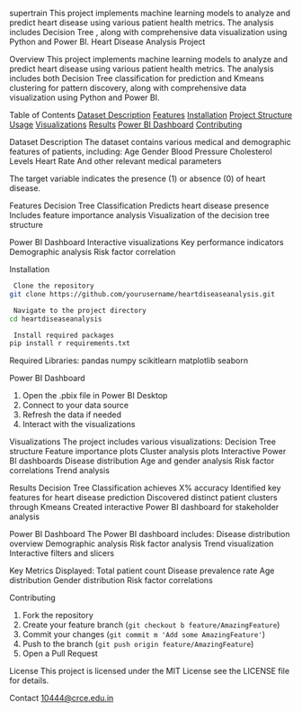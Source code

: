  supertrain
This project implements machine learning models to analyze and predict heart disease using various patient health metrics. The analysis includes  Decision Tree , along with comprehensive data visualization using Python and Power BI.
 Heart Disease Analysis Project

 Overview
This project implements machine learning models to analyze and predict heart disease using various patient health metrics. The analysis includes both Decision Tree classification for prediction and Kmeans clustering for pattern discovery, along with comprehensive data visualization using Python and Power BI.

 Table of Contents
 [Dataset Description](datasetdescription)
 [Features](features)
 [Installation](installation)
 [Project Structure](projectstructure)
 [Usage](usage)
 [Visualizations](visualizations)
 [Results](results)
 [Power BI Dashboard](powerbidashboard)
 [Contributing](contributing)

 Dataset Description
The dataset contains various medical and demographic features of patients, including:
 Age
 Gender
 Blood Pressure
 Cholesterol Levels
 Heart Rate
 And other relevant medical parameters

The target variable indicates the presence (1) or absence (0) of heart disease.

 Features
 Decision Tree Classification
   Predicts heart disease presence
   Includes feature importance analysis
   Visualization of the decision tree structure
  


 Power BI Dashboard
   Interactive visualizations
   Key performance indicators
   Demographic analysis
   Risk factor correlation

 Installation

```bash
 Clone the repository
git clone https://github.com/yourusername/heartdiseaseanalysis.git

 Navigate to the project directory
cd heartdiseaseanalysis

 Install required packages
pip install r requirements.txt
```

Required Libraries:
 pandas
 numpy
 scikitlearn
 matplotlib
 seaborn





 Power BI Dashboard
1. Open the .pbix file in Power BI Desktop
2. Connect to your data source
3. Refresh the data if needed
4. Interact with the visualizations

 Visualizations
The project includes various visualizations:
 Decision Tree structure
 Feature importance plots
 Cluster analysis plots
 Interactive Power BI dashboards
   Disease distribution
   Age and gender analysis
   Risk factor correlations
   Trend analysis

 Results
 Decision Tree Classification achieves X% accuracy
 Identified key features for heart disease prediction
 Discovered distinct patient clusters through Kmeans
 Created interactive Power BI dashboard for stakeholder analysis

 Power BI Dashboard
The Power BI dashboard includes:
 Disease distribution overview
 Demographic analysis
 Risk factor analysis
 Trend visualization
 Interactive filters and slicers

 Key Metrics Displayed:
 Total patient count
 Disease prevalence rate
 Age distribution
 Gender distribution
 Risk factor correlations

 Contributing
1. Fork the repository
2. Create your feature branch (`git checkout b feature/AmazingFeature`)
3. Commit your changes (`git commit m 'Add some AmazingFeature'`)
4. Push to the branch (`git push origin feature/AmazingFeature`)
5. Open a Pull Request

 License
This project is licensed under the MIT License  see the LICENSE file for details.

 Contact
10444@crce.edu.in
